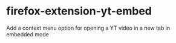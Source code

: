 # firefox-extension-yt-embed
Add a context menu option for opening a YT video in a new tab in embedded mode
